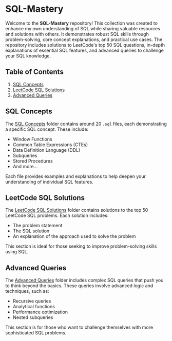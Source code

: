 # SQL-Mastery

Welcome to the **SQL-Mastery** repository! This collection was created to enhance my own understanding of SQL while sharing valuable resources and solutions with others. It demonstrates robust SQL skills through problem-solving, core concept explanations, and practical use cases. The repository includes solutions to LeetCode's top 50 SQL questions, in-depth explanations of essential SQL features, and advanced queries to challenge your SQL knowledge.

## Table of Contents
1. [SQL Concepts](#sql-concepts)
2. [LeetCode SQL Solutions](#leetcode-sql-solutions)
3. [Advanced Queries](#advanced-queries)

## SQL Concepts

The [SQL Concepts](./SQL%20Concepts) folder contains around 20 `.sql` files, each demonstrating a specific SQL concept. These include:
- Window Functions
- Common Table Expressions (CTEs)
- Data Definition Language (DDL)
- Subqueries
- Stored Procedures
- And more...

Each file provides examples and explanations to help deepen your understanding of individual SQL features.

## LeetCode SQL Solutions

The [LeetCode SQL Solutions](./Leetcode%20SQL%20Solutions) folder contains solutions to the top 50 LeetCode SQL problems. Each solution includes:
- The problem statement
- The SQL solution
- An explanation of the approach used to solve the problem

This section is ideal for those seeking to improve problem-solving skills using SQL.

## Advanced Queries

The [Advanced Queries](./Advanced%20Queries) folder includes complex SQL queries that push you to think beyond the basics. These queries involve advanced logic and techniques, such as:
- Recursive queries
- Analytical functions
- Performance optimization
- Nested subqueries

This section is for those who want to challenge themselves with more sophisticated SQL problems.
